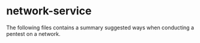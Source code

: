 # network-service

The following files contains a summary suggested ways when conducting a pentest on a network. 
